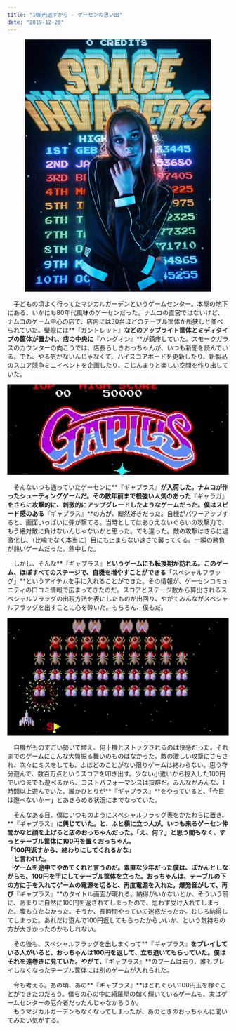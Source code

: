 ```yaml
---
title: "100円返すから - ゲーセンの思い出"
date: "2019-12-20"
---
```


<figure>

![](assets/n17e296fc1987_0d77c005d90ee65e2e0bd15773dca937.jpeg)

</figure>

　子どもの頃よく行ってたマジカルガーデンというゲームセンター。本屋の地下にある、いかにも80年代風味のゲーセンだった。ナムコの直営ではないけど、ナムコのゲーム中心の店で、店内には30台ほどのテーブル筐体が所狭しと並べられていた。壁際には**『ガントレット』**などのアップライト筐体とミディタイプの筐体が置かれ、店の中央に**『ハングオン』**が鎮座していた。スモークガラスのカウンターの向こうでは、店長らしきおっちゃんが、いつも新聞を読んでいる。でも、やる気がないんじゃなくて、ハイスコアボードを更新したり、新製品のスコア競争ミニイベントを企画したり、こじんまりと楽しい空間を作り出していた。

![画像1](assets/n17e296fc1987_picture_pc_db73b8c8494fad9a71864825405d82b6.jpg)

　そんないつも通っていたゲーセンに**『ギャプラス』**が入荷した。ナムコが作ったシューティングゲームだ。その数年前まで根強い人気のあった**『ギャラガ』**をさらに攻撃的に、刺激的にアップグレードしたようなゲームだった。僕はスピード感のある**『ギャプラス』**の方が、断然好きだった。自機がパワーアップすると、画面いっぱいに弾が撃てる。当時としてはありえないぐらいの攻撃力で、もう絶対敵に負けないんじゃないかと思った。でも違った。敵の攻撃はさらに過激化し、（比喩でなく本当に）目にも止まらない速さで襲ってくる。一瞬の勝負が熱いゲームだった。熱中した。

　しかし、そんな**『ギャプラス』**というゲームにも転換期が訪れる。このゲーム、ほぼすべてのステージで、自機を増やすことができる**「スペシャルフラッグ」**というアイテムを手に入れることができた。その情報が、ゲーセンコミュニティの口コミ情報で広まってきたのだ。スコアとステージ数から算出されるスペシャルフラッグの出現方法を表にしたものが出回り、やがてみんながスペシャルフラッグを出すことに心を砕いた。もちろん、僕もだ。

![画像2](assets/n17e296fc1987_picture_pc_97bf5fe397c705f5461c7fcefb73cc4f.jpg)

　自機がものすごい勢いで増え、何十機とストックされるのは快感だった。それまでのゲームにこんな大盤振る舞いのものはなかった。敵の激しい攻撃にさらされ、次々にミスをしても、よほどのことがない限りゲームは終わらない。思う存分遊んで、数百万点というスコアを叩き出す。少ない小遣いから投入した100円でいつまでも遊べるから、コストパフォーマンスは抜群だ。みんながみんな、1時間以上遊んでいた。誰かひとりが**『ギャプラス』**をやっていると、「今日は遊べないかー」とあきらめる状況にまでなっていた。

　そんなある日、僕はいつものようにスペシャルフラッグ表をかたわらに置き、**『ギャプラス』**に興じていた。と、ふと横に立つ人が。いつも来るゲーセン仲間かなと顔を上げると店のおっちゃんだった。「え、何？」と思う間もなく、すっとテーブル筐体に100円を置くおっちゃん。  
「100円返すから、終わりにしてくれるかな」  
　と言われた。  
　ゲームを途中でやめてくれと言うのだ。素直な少年だった僕は、ぽかんとしながらも、100円を手にしてテーブル筐体を立った。おっちゃんは、テーブルの下の方に手を入れてゲームの電源を切ると、再度電源を入れた。爆発音がして、再び**『ギャプラス』**のタイトル画面が現れる。納得がいかないとか、そういう前に、あまりに自然に100円を返されてしまったので、思わず受け入れてしまった。腹も立たなかった。そうか、長時間やっていて迷惑だったか。むしろ納得してしまった。あれだけ遊んで100円返してもらったからいいか、という気持ちの方が大きかったのかもしれない。

　その後も、スペシャルフラッグを出しまくって**『ギャプラス』**をプレイしている人がいると、おっちゃんは100円を返して、立ち退いてもらっていた。僕はそれを遠巻きに見ていた。やがて、**『ギャプラス』**のブームは去り、誰もプレイしなくなったテーブル筐体には別のゲームが入れられた。

　今も考える。あの頃、あの**『ギャプラス』**はどれぐらい100円玉を稼ぐことができたのだろう。僕らの心の中に綺羅星の如く輝いているゲームも、実はゲームセンターの厄介者だったんじゃなかろうか。  
　もうマジカルガーデンもなくなってしまったが、あのときのおっちゃんに聞いてみたい気がする。
